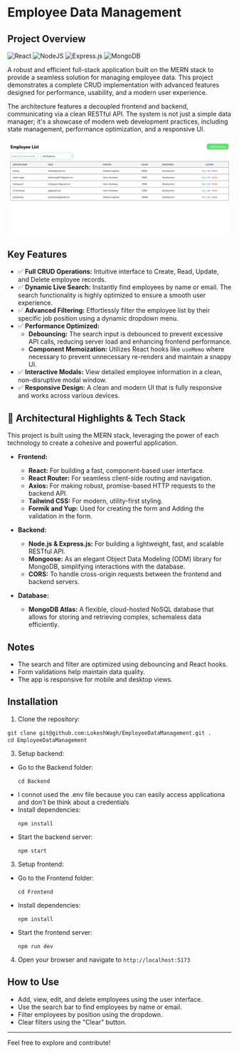 # Employee Data Management

## Project Overview
![React](https://img.shields.io/badge/react-%2320232a.svg?style=for-the-badge&logo=react&logoColor=%2361DAFB)
![NodeJS](https://img.shields.io/badge/node.js-6DA55F?style=for-the-badge&logo=node.js&logoColor=white)
![Express.js](https://img.shields.io/badge/express.js-%23404d59.svg?style=for-the-badge&logo=express&logoColor=%2361DAFB)
![MongoDB](https://img.shields.io/badge/MongoDB-%234ea94b.svg?style=for-the-badge&logo=mongodb&logoColor=white)

A robust and efficient full-stack application built on the MERN stack to provide a seamless solution for managing employee data. This project demonstrates a complete CRUD implementation with advanced features designed for performance, usability, and a modern user experience.

The architecture features a decoupled frontend and backend, communicating via a clean RESTful API. The system is not just a simple data manager; it's a showcase of modern web development practices, including state management, performance optimization, and a responsive UI.

![Project Screenshot](Frontend/src/assets/HomePage.png)



##  Key Features

* ✅ **Full CRUD Operations:** Intuitive interface to Create, Read, Update, and Delete employee records.
* ✅ **Dynamic Live Search:** Instantly find employees by name or email. The search functionality is highly optimized to ensure a smooth user experience.
* ✅ **Advanced Filtering:** Effortlessly filter the employee list by their specific job position using a dynamic dropdown menu.
* ✅ **Performance Optimized:**
    * **Debouncing:** The search input is debounced to prevent excessive API calls, reducing server load and enhancing frontend performance.
    * **Component Memoization:** Utilizes React hooks like `useMemo` where necessary to prevent unnecessary re-renders and maintain a snappy UI.
* ✅ **Interactive Modals:** View detailed employee information in a clean, non-disruptive modal window.
* ✅ **Responsive Design:** A clean and modern UI that is fully responsive and works across various devices.

## 🚀 Architectural Highlights & Tech Stack

This project is built using the MERN stack, leveraging the power of each technology to create a cohesive and powerful application.

* **Frontend:**
    * **React:** For building a fast, component-based user interface.
    * **React Router:** For seamless client-side routing and navigation.
    * **Axios:** For making robust, promise-based HTTP requests to the backend API.
    * **Tailwind CSS:** For modern, utility-first styling.
    * **Formik and Yup:** Used for creating the form and Adding the validation in the form.

* **Backend:**
    * **Node.js & Express.js:** For building a lightweight, fast, and scalable RESTful API.
    * **Mongoose:** As an elegant Object Data Modeling (ODM) library for MongoDB, simplifying interactions with the database.
    * **CORS:** To handle cross-origin requests between the frontend and backend servers.

* **Database:**
    * **MongoDB Atlas:** A flexible, cloud-hosted NoSQL database that allows for storing and retrieving complex, schemaless data efficiently.

## Notes

- The search and filter are optimized using debouncing and React hooks.
- Form validations help maintain data quality.
- The app is responsive for mobile and desktop views.
  
## Installation

1. Clone the repository:
```
git clone git@github.com:LokeshWagh/EmployeeDataManagement.git . 
cd EmployeeDataManagement
```


3. Setup backend:
- Go to the Backend folder:
  ```
  cd Backend
  ```
- I connot used the .env file because you can easily access applicationa and don't be think about a credentials
- Install dependencies:
  ```
  npm install
  ```
- Start the backend server:
  ```
  npm start
  ```

3. Setup frontend:
- Go to the Frontend folder:
  ```
  cd Frontend
  ```
- Install dependencies:
  ```
  npm install
  ```
- Start the frontend server:
  ```
  npm run dev
  ```

4. Open your browser and navigate to `http://localhost:5173`

## How to Use

- Add, view, edit, and delete employees using the user interface.
- Use the search bar to find employees by name or email.
- Filter employees by position using the dropdown.
- Clear filters using the "Clear" button.



---

Feel free to explore and contribute!

